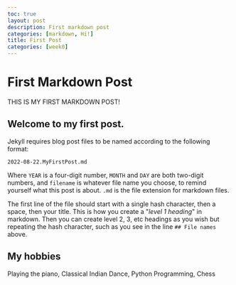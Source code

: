 ```yaml
---
toc: true
layout: post
description: First markdown post
categories: [markdown, Hi!]
title: First Post
categories: [week0]
---
```

# First Markdown Post
THIS IS MY FIRST MARKDOWN POST!

## Welcome to my first post. 

Jekyll requires blog post files to be named according to the following format:

`2022-08-22.MyFirstPost.md`

Where `YEAR` is a four-digit number, `MONTH` and `DAY` are both two-digit numbers, and `filename` is whatever file name you choose, to remind yourself what this post is about. `.md` is the file extension for markdown files.

The first line of the file should start with a single hash character, then a space, then your title. This is how you create a "*level 1 heading*" in markdown. Then you can create level 2, 3, etc headings as you wish but repeating the hash character, such as you see in the line `## File names` above.

## My hobbies

Playing the piano, Classical Indian Dance, Python Programming, Chess
